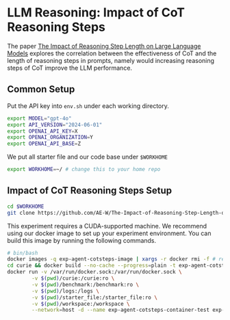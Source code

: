 # LLM Reasoning: Impact of CoT Reasoning Steps

The paper [The Impact of Reasoning Step Length on Large Language Models](https://arxiv.org/abs/2401.04925) explores the correlation between the effectiveness of CoT and the length of reasoning steps in prompts, namely would increasing reasoning steps of CoT improve the LLM performance.

## Common Setup

Put the API key into `env.sh` under each working directory.

```bash
export MODEL="gpt-4o"
export API_VERSION="2024-06-01"
export OPENAI_API_KEY=X
export OPENAI_ORGANIZATION=Y
export OPENAI_API_BASE=Z
```

We put all starter file and our code base under `$WORKHOME`

```bash
export WORKHOME=~/ # change this to your home repo
```

## Impact of CoT Reasoning Steps Setup

```bash
cd $WORKHOME 
git clone https://github.com/AE-W/The-Impact-of-Reasoning-Step-Length-on-Large-Language-Models.git
```

This experiment requires a CUDA-supported machine. We recommend using our docker image to set up your experiment environment. You can build this image by running the following commands.

```bash
# bin/bash
docker images -q exp-agent-cotsteps-image | xargs -r docker rmi -f # remove any existing conflict image
cd curie && docker build --no-cache --progress=plain -t exp-agent-cotsteps-image -f ExpDockerfile_CotSteps .. && cd -
docker run -v /var/run/docker.sock:/var/run/docker.sock \
        -v $(pwd)/curie:/curie:ro \
        -v $(pwd)/benchmark:/benchmark:ro \
        -v $(pwd)/logs:/logs \
        -v $(pwd)/starter_file:/starter_file:ro \
        -v $(pwd)/workspace:/workspace \
        --network=host -d --name exp-agent-cotsteps-container-test exp-agent-cotsteps-image
```

